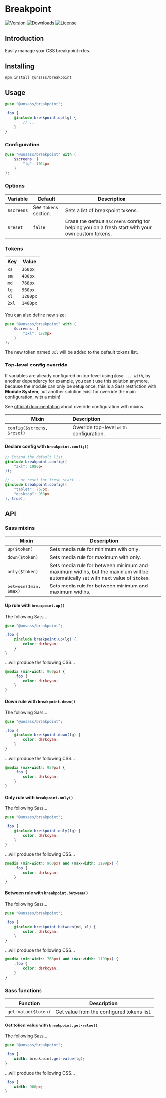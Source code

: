 # Breakpoint

[![Version](https://flat.badgen.net/npm/v/@unsass/breakpoint)](https://www.npmjs.com/package/@unsass/breakpoint)
[![Downloads](https://flat.badgen.net/npm/dt/@unsass/breakpoint)](https://www.npmjs.com/package/@unsass/breakpoint)
[![License](https://flat.badgen.net/npm/license/@unsass/breakpoint)](https://www.npmjs.com/package/@unsass/breakpoint)

## Introduction

Easily manage your CSS breakpoint rules.

## Installing

```shell
npm install @unsass/breakpoint
```

## Usage

```scss
@use "@unsass/breakpoint";

.foo {
    @include breakpoint.up(lg) {
        // ...
    }
}
```

### Configuration

```scss
@use "@unsass/breakpoint" with (
    $screens: (
        "lg": 1024px
    )
);
```

### Options

| Variable   | Default               | Description                                                                                       |
|------------|-----------------------|---------------------------------------------------------------------------------------------------|
| `$screens` | See `Tokens` section. | Sets a list of breakpoint tokens.                                                                 |
| `$reset`   | `false`               | Erase the default `$screens` config for helping you on a fresh start with your own custom tokens. |

### Tokens

| Key   | Value    |
|-------|----------|
| `xs`  | `360px`  |
| `sm`  | `480px`  |
| `md`  | `768px`  |
| `lg`  | `960px`  |
| `xl`  | `1200px` |
| `2xl` | `1400px` |

You can also define new size:

```scss
@use "@unsass/breakpoint" with (
    $screens: (
        "3xl": 1920px
    )
);
```

The new token named `3xl` will be added to the default tokens list.

### Top-level config override

If variables are already configured on top-level using `@use ... with`, by another dependency for example, you can't use
this solution anymore, because the module can only be setup once, this is a Sass restriction with **Module System**, but
another solution exist for override the main configuration, with a mixin!

See [official documentation](https://sass-lang.com/documentation/at-rules/use#with-mixins) about override configuration
with mixins.

| Mixin                      | Description                              |
|----------------------------|:-----------------------------------------|
| `config($screens, $reset)` | Override top-level `with` configuration. |

#### Declare config with `breakpoint.config()`

```scss
// Extend the default list...
@include breakpoint.config((
    "3xl": 1980px
));

// ... or reset for fresh start...
@include breakpoint.config((
    "tablet": 768px,
    "desktop": 960px
), true);
```

## API

### Sass mixins

| Mixin                 | Description                                                                                                                    |
|-----------------------|--------------------------------------------------------------------------------------------------------------------------------|
| `up($token)`          | Sets media rule for minimum with only.                                                                                         |
| `down($token)`        | Sets media rule for maximum with only.                                                                                         |
| `only($token)`        | Sets media rule for between minimum and maximum widths, but the maximum will be automatically set with next value of `$token`. |
| `between($min, $max)` | Sets media rule for between minimum and maximum widths.                                                                        |

#### Up rule with `breakpoint.up()`

The following Sass...

```scss
@use "@unsass/breakpoint";

.foo {
    @include breakpoint.up(lg) {
        color: darkcyan;
    }
}
```

...will produce the following CSS...

```css
@media (min-width: 960px) {
    .foo {
        color: darkcyan;
    }
}
```

#### Down rule with `breakpoint.down()`

The following Sass...

```scss
@use "@unsass/breakpoint";

.foo {
    @include breakpoint.down(lg) {
        color: darkcyan;
    }
}
```

...will produce the following CSS...

```css
@media (max-width: 959px) {
    .foo {
        color: darkcyan;
    }
}
```

#### Only rule with `breakpoint.only()`

The following Sass...

```scss
@use "@unsass/breakpoint";

.foo {
    @include breakpoint.only(lg) {
        color: darkcyan;
    }
}
```

...will produce the following CSS...

```css
@media (min-width: 960px) and (max-width: 1199px) {
    .foo {
        color: darkcyan;
    }
}
```

#### Between rule with `breakpoint.between()`

The following Sass...

```scss
@use "@unsass/breakpoint";

.foo {
    @include breakpoint.between(md, xl) {
        color: darkcyan;
    }
}
```

...will produce the following CSS...

```css
@media (min-width: 768px) and (max-width: 1199px) {
    .foo {
        color: darkcyan;
    }
}
```

### Sass functions

| Function            | Description                                 |
|---------------------|---------------------------------------------|
| `get-value($token)` | Get value from the configured tokens list.  |

#### Get token value with `breakpoint.get-value()`

The following Sass...

```scss
@use "@unsass/breakpoint";

.foo {
    width: breakpoint.get-value(lg);
}
```

...will produce the following CSS...

```css
.foo {
    width: 960px;
}
```
